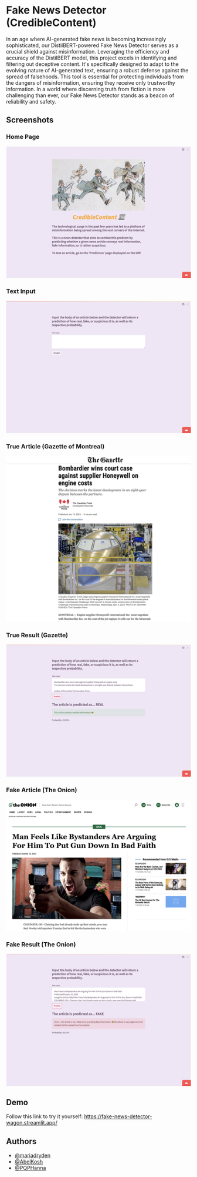 # Fake News Detector (CredibleContent)

In an age where AI-generated fake news is becoming increasingly sophisticated, our DistilBERT-powered Fake News Detector serves as a crucial shield against misinformation. Leveraging the efficiency and accuracy of the DistilBERT model, this project excels in identifying and filtering out deceptive content. It's specifically designed to adapt to the evolving nature of AI-generated text, ensuring a robust defense against the spread of falsehoods. This tool is essential for protecting individuals from the dangers of misinformation, ensuring they receive only trustworthy information. In a world where discerning truth from fiction is more challenging than ever, our Fake News Detector stands as a beacon of reliability and safety.


## Screenshots
### Home Page
![HomePage](screenshots/homepage.png)
### Text Input
![TextInput](screenshots/text_input.png)
### True Article (Gazette of Montreal)
![GazetteArticle](screenshots/gazette_article.png)
### True Result (Gazette)
![TrueResult](screenshots/true_result.png)
### Fake Article (The Onion)
![OnionArticle](screenshots/onion_article.png)
### Fake Result (The Onion)
![FakeResult](screenshots/fake_result.png)

## Demo
Follow this link to try it yourself:
https://fake-news-detector-wagon.streamlit.app/


## Authors

- [@mariadryden](https://www.github.com/mariadryden)
- [@AbelKosh](https://www.github.com/AbelKosh)
- [@PQPHanna](https://www.github.com/PQPHanna)
